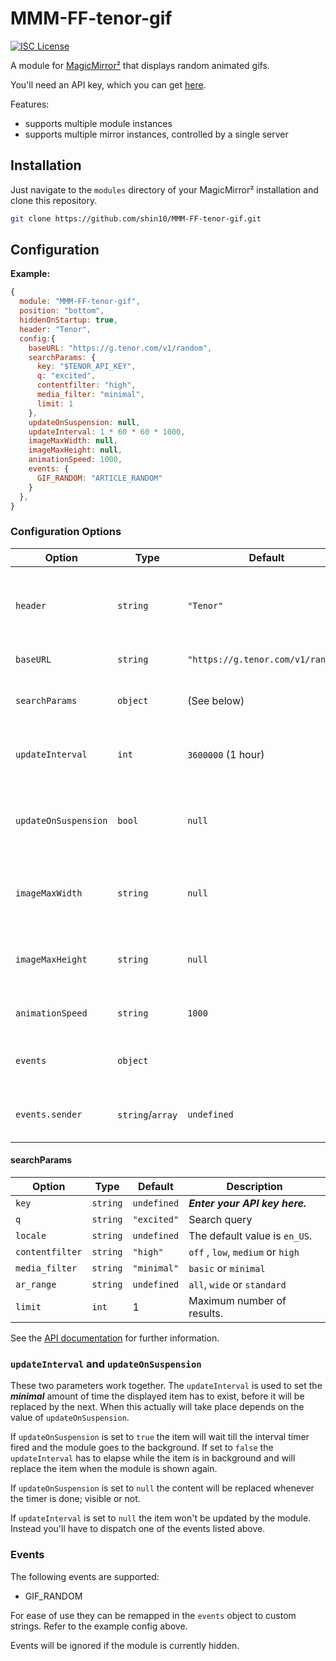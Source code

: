 # MMM-FF-tenor-gif

[![ISC License](https://img.shields.io/badge/license-ISC-blue.svg)](https://choosealicense.com/licenses/isc)

A module for [MagicMirror²](https://github.com/MichMich/MagicMirror) that displays random animated gifs.

You'll need an API key, which you can get [here](https://tenor.com/developer/dashboard).

Features:

- supports multiple module instances
- supports multiple mirror instances, controlled by a single server

## Installation

Just navigate to the `modules` directory of your MagicMirror² installation and clone this repository.

```sh
git clone https://github.com/shin10/MMM-FF-tenor-gif.git
```

## Configuration

**Example:**

```js
{
  module: "MMM-FF-tenor-gif",
  position: "bottom",
  hiddenOnStartup: true,
  header: "Tenor",
  config:{
    baseURL: "https://g.tenor.com/v1/random",
    searchParams: {
      key: "$TENOR_API_KEY",
      q: "excited",
      contentfilter: "high",
      media_filter: "minimal",
      limit: 1
    },
    updateOnSuspension: null,
    updateInterval: 1 * 60 * 60 * 1000,
    imageMaxWidth: null,
    imageMaxHeight: null,
    animationSpeed: 1000,
    events: {
      GIF_RANDOM: "ARTICLE_RANDOM"
    }
  },
}
```

### Configuration Options

| **Option**           | **Type**         | **Default**                       | **Description**                                                                                |
| -------------------- | ---------------- | --------------------------------- | ---------------------------------------------------------------------------------------------- |
| `header`             | `string`         | `"Tenor"`                         | The header text, `false` to display nothing or `null` to show the description of the gif only. |
| `baseURL`            | `string`         | `"https://g.tenor.com/v1/random"` | The API endpoint.                                                                              |
| `searchParams`       | `object`         | (See below)                       | URLSearchParam object, containing the API key, etc.                                            |
| `updateInterval`     | `int`            | `3600000` (1 hour)                | The duration of the update interval in ms or `null`.                                           |
| `updateOnSuspension` | `bool`           | `null`                            | When to update the image. `null`, `false` or `true`. Further explanations below.               |
| `imageMaxWidth`      | `string`         | `null`                            | Maximum _width_ of the comic strip in any valid _css unit_ like `px`, `%`, `vw`, `vmin` ...    |
| `imageMaxHeight`     | `string`         | `null`                            | Maximum _height_ of the comic strip in any valid _css unit_ like `px`, `%`, `vh`, `vmin` ...   |
| `animationSpeed`     | `string`         | `1000`                            | The duration of the page transition.                                                           |
| `events`             | `object`         |                                   | A filter and list of _event constants_ to remap if necessary.                                  |
| `events.sender`      | `string`/`array` | `undefined`                       | Filter events to those dispatched by given _module ids_.                                       |

#### searchParams

| **Option**      | **Type** | **Default** | **Description**                   |
| --------------- | -------- | ----------- | --------------------------------- |
| `key`           | `string` | `undefined` | **_Enter your API key here._**    |
| `q`             | `string` | `"excited"` | Search query                      |
| `locale`        | `string` | `undefined` | The default value is `en_US`.     |
| `contentfilter` | `string` | `"high"`    | `off` , `low`, `medium` or `high` |
| `media_filter`  | `string` | `"minimal"` | `basic` or `minimal`              |
| `ar_range`      | `string` | `undefined` | `all`, `wide` or `standard`       |
| `limit`         | `int`    | 1           | Maximum number of results.        |

See the [API documentation](https://tenor.com/gifapi/documentation#endpoints) for further information.

### `updateInterval` and `updateOnSuspension`

These two parameters work together. The `updateInterval` is used to set the **_minimal_** amount of time the displayed item has to exist, before it will be replaced by the next. When this actually will take place depends on the value of `updateOnSuspension`.

If `updateOnSuspension` is set to `true` the item will wait till the interval timer fired and the module goes to the background. If set to `false` the `updateInterval` has to elapse while the item is in background and will replace the item when the module is shown again.

If `updateOnSuspension` is set to `null` the content will be replaced whenever the timer is done; visible or not.

If `updateInterval` is set to `null` the item won't be updated by the module. Instead you'll have to dispatch one of the events listed above.

### Events

The following events are supported:

- GIF_RANDOM

For ease of use they can be remapped in the `events` object to custom strings. Refer to the example config above.

Events will be ignored if the module is currently hidden.

